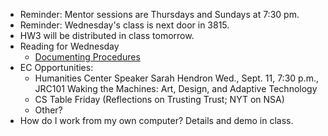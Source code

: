 * Reminder: Mentor sessions are Thursdays and Sundays at 7:30 pm.
* Reminder: Wednesday's class is next door in 3815.
* HW3 will be distributed in class tomorrow.
* Reading for Wednesday
    * [Documenting Procedures](../readings/documentation-reading.html)
* EC Opportunities:
    * Humanities Center Speaker Sarah Hendron
      Wed., Sept. 11, 7:30 p.m., JRC101
      Waking the Machines: Art, Design, and Adaptive Technology
    * CS Table Friday (Reflections on Trusting Trust; NYT on NSA)
    * Other?
* How do I work from my own computer?  Details and demo in class.
